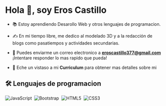 <h1>Hola 👋, soy Eros Castillo</h1>

- 📚 Estoy aprendiendo Desarollo Web y otros lenguajes de programacion.

- ✍️ En mi tiempo libre, me dedico al modelado 3D y a la redacción de blogs como pasatiempos y actividades secundarias.

- 📧 Puedes enviarme un correo electronico a **eroscastillo377@gmail.com** ¡Intentare responder lo mas rapido que pueda!

- 📄 Eche un vistaso a mi **Curriculum** para obtener mas detalles sobre mi

<h2>🛠 Lenguajes de programacion</h2>

![JavaScript](https://img.shields.io/badge/javascript-%23323330.svg?style=for-the-badge&logo=javascript&logoColor=%23F7DF1E)&nbsp;
![Bootstrap](https://img.shields.io/badge/bootstrap-%23563D7C.svg?style=for-the-badge&logo=bootstrap&logoColor=white)&nbsp;
![HTML5](https://img.shields.io/badge/html5-%23E34F26.svg?style=for-the-badge&logo=html5&logoColor=white)&nbsp;
![CSS3](https://img.shields.io/badge/css3-%231572B6.svg?style=for-the-badge&logo=css3&logoColor=white)&nbsp;
